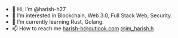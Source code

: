 - 👋 Hi, I’m @harish-h27
- 👀 I’m interested in Blockchain, Web 3.0, Full Stack Web, Security. 
- 🌱 I’m currently learning Rust, Golang.
- 📫 How to reach me harish-h@outlook.com [@im_harish.h](https://www.instagram.com/im_harish.h/)

<!---
harish-h27/harish-h27 is a ✨ special ✨ repository because its `README.md` (this file) appears on your GitHub profile.
You can click the Preview link to take a look at your changes.
--->
